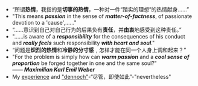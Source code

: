 - “所谓**热情**，我指的是**切事的热情**，一种对一件“踏实的理想”的热情献身……”
- "This means ***passion*** in the sense of ***matter-­of-­factness***, of passionate devotion to a 'cause',……"
- “……意识到自己对自己行为的后果负有**责任**，并**由衷**地感受到这种责任。”
- "……­is aware of a ***responsibility*** for the consequences of his conduct and ***really feels*** such responsibility ***with heart and soul***."
- “问题是**炽烈的热情**和**冷静的分寸感**﹐怎样才能在同一个人身上调和起来？”
- "For the problem is simply how can ***warm passion*** and a ***cool sense of proportion*** be forged together in one and the same soul?"  
***—— Maximilian Karl Emil Weber***  
- My [experience](a) and ["dennoch"](a)-“尽管，即使如此”-"nevertheless"
